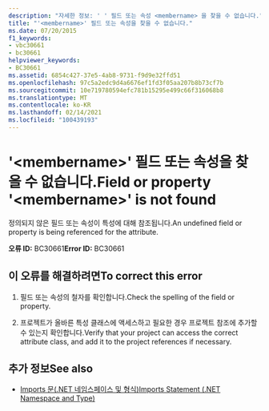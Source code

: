 ```yaml
---
description: "자세한 정보: ' ' 필드 또는 속성 <membername> 을 찾을 수 없습니다."
title: "'<membername>' 필드 또는 속성을 찾을 수 없습니다."
ms.date: 07/20/2015
f1_keywords:
- vbc30661
- bc30661
helpviewer_keywords:
- BC30661
ms.assetid: 6854c427-37e5-4ab8-9731-f9d9e32ffd51
ms.openlocfilehash: 97c5a2edc9d4a6676ef1fd3f05aa207b8b73cf7b
ms.sourcegitcommit: 10e719780594efc781b15295e499c66f316068b8
ms.translationtype: MT
ms.contentlocale: ko-KR
ms.lasthandoff: 02/14/2021
ms.locfileid: "100439193"
---
```

# <a name="field-or-property-membername-is-not-found"></a><span data-ttu-id="26267-103">'\<membername>' 필드 또는 속성을 찾을 수 없습니다.</span><span class="sxs-lookup"><span data-stu-id="26267-103">Field or property '\<membername>' is not found</span></span>

<span data-ttu-id="26267-104">정의되지 않은 필드 또는 속성이 특성에 대해 참조됩니다.</span><span class="sxs-lookup"><span data-stu-id="26267-104">An undefined field or property is being referenced for the attribute.</span></span>  
  
 <span data-ttu-id="26267-105">**오류 ID:** BC30661</span><span class="sxs-lookup"><span data-stu-id="26267-105">**Error ID:** BC30661</span></span>  
  
## <a name="to-correct-this-error"></a><span data-ttu-id="26267-106">이 오류를 해결하려면</span><span class="sxs-lookup"><span data-stu-id="26267-106">To correct this error</span></span>  
  
1. <span data-ttu-id="26267-107">필드 또는 속성의 철자를 확인합니다.</span><span class="sxs-lookup"><span data-stu-id="26267-107">Check the spelling of the field or property.</span></span>  
  
2. <span data-ttu-id="26267-108">프로젝트가 올바른 특성 클래스에 액세스하고 필요한 경우 프로젝트 참조에 추가할 수 있는지 확인합니다.</span><span class="sxs-lookup"><span data-stu-id="26267-108">Verify that your project can access the correct attribute class, and add it to the project references if necessary.</span></span>  
  
## <a name="see-also"></a><span data-ttu-id="26267-109">추가 정보</span><span class="sxs-lookup"><span data-stu-id="26267-109">See also</span></span>

- [<span data-ttu-id="26267-110">Imports 문(.NET 네임스페이스 및 형식)</span><span class="sxs-lookup"><span data-stu-id="26267-110">Imports Statement (.NET Namespace and Type)</span></span>](../language-reference/statements/imports-statement-net-namespace-and-type.md)

